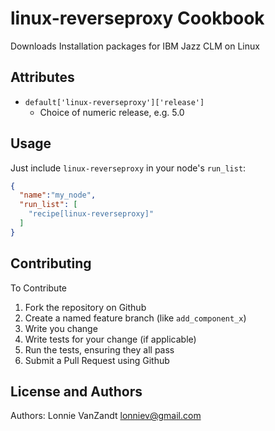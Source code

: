 linux-reverseproxy Cookbook
=============
Downloads Installation packages for IBM Jazz CLM on Linux

Attributes
----------
* `default['linux-reverseproxy']['release']`
    - Choice of numeric release, e.g. 5.0
    
Usage
-----

Just include `linux-reverseproxy` in your node's `run_list`:

```json
{
  "name":"my_node",
  "run_list": [
    "recipe[linux-reverseproxy]"
  ]
}
```

Contributing
------------
To Contribute

1. Fork the repository on Github
2. Create a named feature branch (like `add_component_x`)
3. Write you change
4. Write tests for your change (if applicable)
5. Run the tests, ensuring they all pass
6. Submit a Pull Request using Github

License and Authors
-------------------
Authors: Lonnie VanZandt <lonniev@gmail.com>
